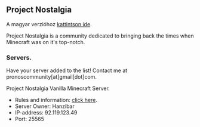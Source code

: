 ## Project Nostalgia

A magyar verzióhoz [kattintson ide](https://pronoscommunity.github.io/pronosweb/magyar.html).

Project Nostalgia is a community dedicated to bringing back the times when Minecraft was on it's top-notch.

### Servers.
Have your server added to the list! Contact me at pronoscommunity[at]gmail[dot]com.

Project Nostalgia Vanilla Minecraft Server.
* Rules and information: [click here](https://pronoscommunity.github.io/pronosweb/pronosvms_rules.html).
* Server Owner: Hanzibar
* IP-address: 92.119.123.49
* Port: 25565
